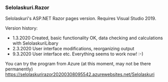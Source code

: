 ### Selolaskuri.Razor

Selolaskuri's ASP.NET Razor pages version. Requires Visual Studio 2019.

Version history:
 - 1.3.2020 Created, basic functionality OK, data checking and calculations with SelolaskuriLibary
 - 2.3.2020 User interface modifications, reorganizing output
 - 9.3.2020 User interface etc. Everything seems to work now! :-)
 
 You can try the program from Azure (at this moment, may not be there permanently)
   https://selolaskurirazor20200308095542.azurewebsites.net/Selolaskuri
